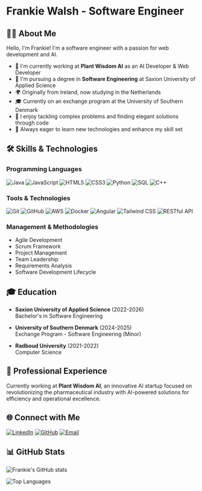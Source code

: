 # Frankie Walsh - Software Engineer

## 👨‍💻 About Me

Hello, I'm Frankie! I'm a software engineer with a passion for web development and AI.

- 🔭 I'm currently working at **Plant Wisdom AI** as an AI Developer & Web Developer
- 🌱 I'm pursuing a degree in **Software Engineering** at Saxion University of Applied Science
- 🌍 Originally from Ireland, now studying in the Netherlands
- 🎓 Currently on an exchange program at the University of Southern Denmark
- 💼 I enjoy tackling complex problems and finding elegant solutions through code
- 🚀 Always eager to learn new technologies and enhance my skill set

## 🛠️ Skills & Technologies

### Programming Languages
![Java](https://img.shields.io/badge/Java-ED8B00?style=for-the-badge&logo=java&logoColor=white)
![JavaScript](https://img.shields.io/badge/JavaScript-F7DF1E?style=for-the-badge&logo=javascript&logoColor=black)
![HTML5](https://img.shields.io/badge/HTML5-E34F26?style=for-the-badge&logo=html5&logoColor=white)
![CSS3](https://img.shields.io/badge/CSS3-1572B6?style=for-the-badge&logo=css3&logoColor=white)
![Python](https://img.shields.io/badge/Python-3776AB?style=for-the-badge&logo=python&logoColor=white)
![SQL](https://img.shields.io/badge/SQL-4479A1?style=for-the-badge&logo=mysql&logoColor=white)
![C++](https://img.shields.io/badge/C++-00599C?style=for-the-badge&logo=cplusplus&logoColor=white)

### Tools & Technologies
![Git](https://img.shields.io/badge/Git-F05032?style=for-the-badge&logo=git&logoColor=white)
![GitHub](https://img.shields.io/badge/GitHub-181717?style=for-the-badge&logo=github&logoColor=white)
![AWS](https://img.shields.io/badge/AWS-232F3E?style=for-the-badge&logo=amazon-aws&logoColor=white)
![Docker](https://img.shields.io/badge/Docker-2496ED?style=for-the-badge&logo=docker&logoColor=white)
![Angular](https://img.shields.io/badge/Angular-DD0031?style=for-the-badge&logo=angular&logoColor=white)
![Tailwind CSS](https://img.shields.io/badge/Tailwind_CSS-38B2AC?style=for-the-badge&logo=tailwind-css&logoColor=white)
![RESTful API](https://img.shields.io/badge/RESTful_API-FF5733?style=for-the-badge)

### Management & Methodologies
- Agile Development
- Scrum Framework
- Project Management
- Team Leadership
- Requirements Analysis
- Software Development Lifecycle

## 🎓 Education

- **Saxion University of Applied Science** (2022-2026)  
  Bachelor's in Software Engineering

- **University of Southern Denmark** (2024-2025)  
  Exchange Program - Software Engineering (Minor)

- **Radboud University** (2021-2022)  
  Computer Science

## 💼 Professional Experience

Currently working at **Plant Wisdom AI**, an innovative AI startup focused on revolutionizing the pharmaceutical industry with AI-powered solutions for efficiency and operational excellence.

## 🌐 Connect with Me

[![LinkedIn](https://img.shields.io/badge/LinkedIn-0077B5?style=for-the-badge&logo=linkedin&logoColor=white)](https://www.linkedin.com/in/frankie-walsh-825290298/)
[![GitHub](https://img.shields.io/badge/GitHub-181717?style=for-the-badge&logo=github&logoColor=white)](https://github.com/FrankieWalsh)
[![Email](https://img.shields.io/badge/Email-D14836?style=for-the-badge&logo=gmail&logoColor=white)](mailto:frankie.walsh4@outlook.com)

## 📊 GitHub Stats

![Frankie's GitHub stats](https://github-readme-stats.vercel.app/api?username=FrankieWalsh&show_icons=true&theme=tokyonight)

![Top Languages](https://github-readme-stats.vercel.app/api/top-langs/?username=FrankieWalsh&layout=compact&theme=tokyonight)
